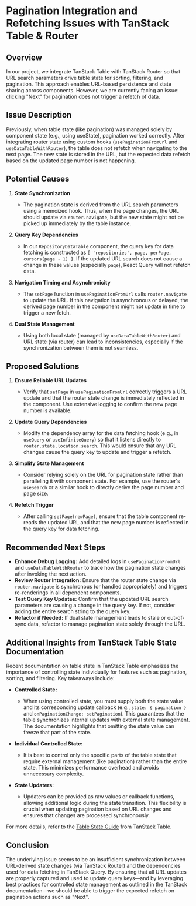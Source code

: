 # Pagination Integration and Refetching Issues with TanStack Table & Router

## Overview
In our project, we integrate TanStack Table with TanStack Router so that URL search parameters drive table state for sorting, filtering, and pagination. This approach enables URL-based persistence and state sharing across components. However, we are currently facing an issue: clicking "Next" for pagination does not trigger a refetch of data.

## Issue Description
Previously, when table state (like pagination) was managed solely by component state (e.g., using useState), pagination worked correctly. After integrating router state using custom hooks (`usePaginationFromUrl` and `useDataTableWithRouter`), the table does not refetch when navigating to the next page. The new state is stored in the URL, but the expected data refetch based on the updated page number is not happening.

## Potential Causes
1. **State Synchronization**
   - The pagination state is derived from the URL search parameters using a memoized hook. Thus, when the page changes, the URL should update via `router.navigate`, but the new state might not be picked up immediately by the table instance.

2. **Query Key Dependencies**
   - In our `RepositoryDataTable` component, the query key for data fetching is constructed as `[ 'repositories', page, perPage, cursors[page - 1] ]`. If the updated URL search does not cause a change in these values (especially `page`), React Query will not refetch data.

3. **Navigation Timing and Asynchronicity**
   - The `setPage` function in `usePaginationFromUrl` calls `router.navigate` to update the URL. If this navigation is asynchronous or delayed, the derived page number in the component might not update in time to trigger a new fetch.

4. **Dual State Management**
   - Using both local state (managed by `useDataTableWithRouter`) and URL state (via router) can lead to inconsistencies, especially if the synchronization between them is not seamless.

## Proposed Solutions
1. **Ensure Reliable URL Updates**
   - Verify that `setPage` in `usePaginationFromUrl` correctly triggers a URL update and that the router state change is immediately reflected in the component. Use extensive logging to confirm the new page number is available.

2. **Update Query Dependencies**
   - Modify the dependency array for the data fetching hook (e.g., in `useQuery` or `useInfiniteQuery`) so that it listens directly to `router.state.location.search`. This would ensure that any URL changes cause the query key to update and trigger a refetch.

3. **Simplify State Management**
   - Consider relying solely on the URL for pagination state rather than paralleling it with component state. For example, use the router's `useSearch` or a similar hook to directly derive the page number and page size.

4. **Refetch Trigger**
   - After calling `setPage(newPage)`, ensure that the table component re-reads the updated URL and that the new page number is reflected in the query key for data fetching.

## Recommended Next Steps
- **Enhance Debug Logging:** Add detailed logs in `usePaginationFromUrl` and `useDataTableWithRouter` to trace how the pagination state changes after invoking the next action.
- **Review Router Integration:** Ensure that the router state change via `router.navigate` is synchronous (or handled appropriately) and triggers re-renderings in all dependent components.
- **Test Query Key Updates:** Confirm that the updated URL search parameters are causing a change in the query key. If not, consider adding the entire search string to the query key.
- **Refactor if Needed:** If dual state management leads to stale or out-of-sync data, refactor to manage pagination state solely through the URL.

## Additional Insights from TanStack Table State Documentation

Recent documentation on table state in TanStack Table emphasizes the importance of controlling state individually for features such as pagination, sorting, and filtering. Key takeaways include:

- **Controlled State:**
  - When using controlled state, you must supply both the state value and its corresponding update callback (e.g., `state: { pagination }` and `onPaginationChange: setPagination`). This guarantees that the table synchronizes internal updates with external state management. The documentation highlights that omitting the state value can freeze that part of the state.

- **Individual Controlled State:**
  - It is best to control only the specific parts of the table state that require external management (like pagination) rather than the entire state. This minimizes performance overhead and avoids unnecessary complexity.

- **State Updaters:**
  - Updaters can be provided as raw values or callback functions, allowing additional logic during the state transition. This flexibility is crucial when updating pagination based on URL changes and ensures that changes are processed synchronously.

For more details, refer to the [Table State Guide](https://tanstack.com/table/latest/docs/framework/react/guide/table-state) from TanStack Table.

## Conclusion
The underlying issue seems to be an insufficient synchronization between URL-derived state changes (via TanStack Router) and the dependencies used for data fetching in TanStack Query. By ensuring that all URL updates are properly captured and used to update query keys—and by leveraging best practices for controlled state management as outlined in the TanStack documentation—we should be able to trigger the expected refetch on pagination actions such as "Next". 